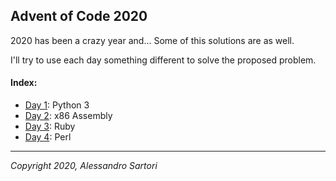 ## Advent of Code 2020
2020 has been a crazy year and... Some of this solutions are as well.

I'll try to use each day something different to solve the proposed problem.

#### Index:
- [Day 1](Day%201): Python 3
- [Day 2](Day%202): x86 Assembly
- [Day 3](Day%203): Ruby
- [Day 4](Day%204): Perl

---
*Copyright 2020, Alessandro Sartori*
